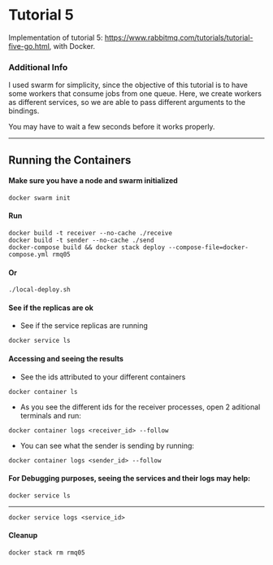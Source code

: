 # Tutorial 5
Implementation of tutorial 5: https://www.rabbitmq.com/tutorials/tutorial-five-go.html, with Docker.

### Additional Info
I used swarm for simplicity, since the objective of this tutorial is to have some workers that consume jobs from one queue. Here, we create workers as different services, so we are able to pass different arguments to the bindings. 

You may have to wait a few seconds before it works properly.

***

## Running the Containers

#### Make sure you have a node and swarm initialized
```
docker swarm init
```

#### Run 
```
docker build -t receiver --no-cache ./receive
docker build -t sender --no-cache ./send
docker-compose build && docker stack deploy --compose-file=docker-compose.yml rmq05
```

#### Or
```
./local-deploy.sh
```

#### See if the replicas are ok
- See if the service replicas are running
```
docker service ls
```

#### Accessing and seeing the results
- See the ids attributed to your different containers
```
docker container ls
```

- As you see the different ids for the receiver processes, open 2 aditional terminals and run:
```
docker container logs <receiver_id> --follow
```

- You can see what the sender is sending by running:
```
docker container logs <sender_id> --follow
```

#### For Debugging purposes, seeing the services and their logs may help:
```
docker service ls
```

***

```
docker service logs <service_id>
```

#### Cleanup
```
docker stack rm rmq05
```